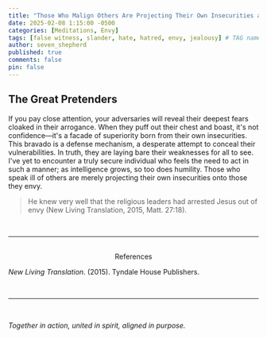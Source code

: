 ```yaml
---
title: "Those Who Malign Others Are Projecting Their Own Insecurities and Limitations Upon Those They Envy"
date: 2025-02-08 1:15:00 -0500
categories: [Meditations, Envy]
tags: [false witness, slander, hate, hatred, envy, jealousy] # TAG names should always be lowercase
author: seven_shepherd
published: true
comments: false
pin: false
---
```


## The Great Pretenders

If you pay close attention, your adversaries will reveal their deepest fears cloaked in their arrogance. When they puff out their chest and boast, it's not confidence&mdash;it's a facade of superiority born from their own insecurities. This bravado is a defense mechanism, a desperate attempt to conceal their vulnerabilities. In truth, they are laying bare their weaknesses for all to see. I've yet to encounter a truly secure individual who feels the need to act in such a manner; as intelligence grows, so too does humility. Those who speak ill of others are merely projecting their own insecurities onto those they envy.

> He knew very well that the religious leaders had arrested Jesus out of envy (New Living Translation, 2015, Matt. 27:18).

<br>

---

<br>

<div style="text-align:center;">References</div>

<span></span>

*New Living Translation*. (2015). Tyndale House Publishers.

<br>

---

<br>

*Together in action, united in spirit, aligned in purpose.*

<!-- *But they delight in the law of the Lord, meditating on it day and night.* -->

<!-- > Finally, brethren, whatever things are true, whatever things are noble, whatever things are just, whatever things are pure, whatever things are lovely, whatever things are of good report, if there is any virtue and if there is anything praiseworthy—meditate on these things &mdash; Philippians 4:8. -->

<script>
    var refTagger = {
        settings: {
            bibleVersion: 'NLT',
            tooltipStyle: 'dark'
        }
    };

    (function(d, t) {
        var n=d.querySelector('[nonce]');
        refTagger.settings.nonce = n && (n.nonce||n.getAttribute('nonce'));
        var g = d.createElement(t), s = d.getElementsByTagName(t)[0];
        g.src = 'https://api.reftagger.com/v2/RefTagger.js';
        g.nonce = refTagger.settings.nonce;
        s.parentNode.insertBefore(g, s);
    }(document, 'script'));
</script>
